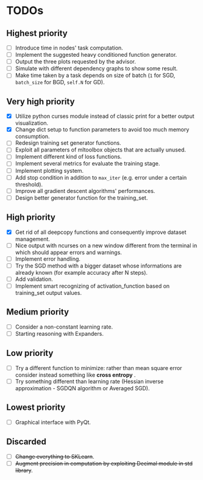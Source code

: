# TODOs

## Highest priority
- [ ] Introduce time in nodes' task computation.
- [ ] Implement the suggested heavy conditioned function generator.
- [ ] Output the three plots requested by the advisor.
- [ ] Simulate with different dependency graphs to show some result.
- [ ] Make time taken by a task depends on size of batch (`1` for SGD, `batch_size` for BGD, `self.N` for GD).

## Very high priority
- [x] Utilize python curses module instead of classic print for a better output visualization.
- [x] Change dict setup to function parameters to avoid too much memory consumption.
- [ ] Redesign training set generator functions.
- [ ] Exploit all parameters of mltoolbox objects that are actually unused.
- [ ] Implement different kind of loss functions.
- [ ] Implement several metrics for evaluate the training stage.
- [ ] Implement plotting system.
- [ ] Add stop condition in addition to `max_iter` (e.g. error under a certain threshold).
- [ ] Improve all gradient descent algorithms' performances.
- [ ] Design better generator function for the training_set.

## High priority
- [x] Get rid of all deepcopy functions and consequently improve dataset management.
- [ ] Nice output with ncurses on a new window different from the terminal in which should appear errors and warnings.
- [ ] Implement error handling.
- [ ] Try the SGD method with a bigger dataset whose informations are already known (for example accuracy after N steps).
- [ ] Add validation.
- [ ] Implement smart recognizing of activation_function based on training_set output values.

## Medium priority 
- [ ] Consider a non-constant learning rate.
- [ ] Starting reasoning with Expanders.

## Low priority
- [ ] Try a different function to minimize: rather than mean square error consider instead something like **cross entropy** .
- [ ] Try something different than learning rate (Hessian inverse approximation - SGDQN algorithm or Averaged SGD).

## Lowest priority
- [ ] Graphical interface with PyQt.

## Discarded
- [ ] ~~Change everything to SKLearn~~.
- [ ] ~~Augment precision in computation by exploiting Decimal module in std library~~.